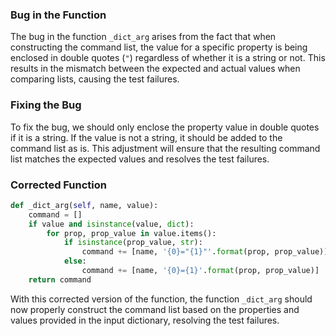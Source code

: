### Bug in the Function
The bug in the function `_dict_arg` arises from the fact that when constructing the command list, the value for a specific property is being enclosed in double quotes (`"`) regardless of whether it is a string or not. This results in the mismatch between the expected and actual values when comparing lists, causing the test failures.

### Fixing the Bug
To fix the bug, we should only enclose the property value in double quotes if it is a string. If the value is not a string, it should be added to the command list as is. This adjustment will ensure that the resulting command list matches the expected values and resolves the test failures.

### Corrected Function
```python
def _dict_arg(self, name, value):
    command = []
    if value and isinstance(value, dict):
        for prop, prop_value in value.items():
            if isinstance(prop_value, str):
                command += [name, '{0}="{1}"'.format(prop, prop_value)]
            else:
                command += [name, '{0}={1}'.format(prop, prop_value)]
    return command
```

With this corrected version of the function, the function `_dict_arg` should now properly construct the command list based on the properties and values provided in the input dictionary, resolving the test failures.